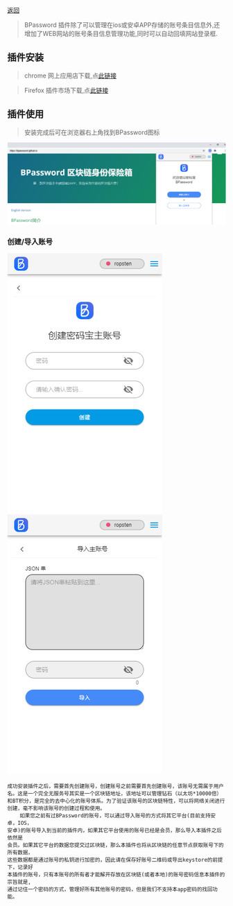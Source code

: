 [返回](./index)

> BPassword 插件除了可以管理在ios或安卓APP存储的账号条目信息外,还增加了WEB网站的账号条目信息管理功能,同时可以自动回填网站登录框.

## 插件安装

> chrome 网上应用店下载,点[此链接](https://chrome.google.com/webstore/detail/bpassword/bacldcokcfmemiljlckpeokehiloamcj)

> Firefox 插件市场下载,点[此链接](https://addons.mozilla.org/zh-CN/firefox/addon/bpassword/)

## 插件使用

> 安装完成后可在浏览器右上角找到BPassword图标 

![Image](help_plug/plug_01.png)

### 创建/导入账号

![Image](help_plug/plug_create.png) ![Image](help_plug/plug_import.png)


    成功安装插件之后，需要首先创建账号，创建账号之前需要首先创建账号，该账号无需属于用户名。这是一个完全无服务号其实是一个区块链地址，该地址可以管理钻石（以太坊*10000倍）和BT积分，是完全的去中心化的账号体系。为了验证该账号的区块链特性，可以将网络关闭进行创建，毫不影响该账号的创建过程和使用。
        如果您之前有过BPassword的账号，可以通过导入账号的方式将其它平台(目前支持安卓，IOS，
    安卓)的账号导入到当前的插件内，如果其它平台使用的账号已经是会员，那么导入本插件之后依然是
    会员。如果其它平台的数据您提交过区块链，那么本插件也将从区块链的任意节点获取账号下的所有数据，
    这些数据都是通过账号的私钥进行加密的，因此请在保存好账号二维码或导出keystore的前提下，记录好
    本插件的账号，只有本账号的所有者才能解开存放在区块链(或者本地)的账号密码信息本插件的宗旨就是,
    通过记住一个密码的方式，管理好所有其他账号的密码，但是我们不支持本app密码的找回功能。

